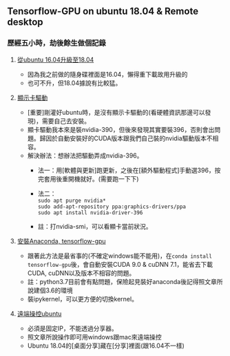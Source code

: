 ## Tensorflow-GPU on ubuntu 18.04 & Remote desktop
### 歷經五小時，劫後餘生做個記錄 <br>
1. [從ubuntu 16.04升級至18.04](https://reurl.cc/R1EAe) <br>
	- 因為我之前做的隨身碟裡面是16.04，懶得重下載故用升級的 <br>	
	- 也可不升，但18.04據說有比較猛。<br>

2.	[顯示卡驅動](https://reurl.cc/N6L7n) <br>
	- [重要]剛灌好ubuntu時，是沒有顯示卡驅動的(看硬體資訊那邊可以發現)，需要自己去安裝。<br>
	- 顯卡驅動我本來是裝nvidia-390，但後來發現其實要裝396，否則會出問題。歸因於自動安裝好的CUDA版本跟我們自己裝的nvidia驅動版本不相容。<br>
	- 解決辦法：想辦法把驅動弄成nvidia-396。<br>
		- 法一：用[軟體與更新]跑更新，之後在[額外驅動程式]手動選396，按完套用後重開機就好。(需要跑一下下)
		- 法二：<br>
```sudo apt purge nvidia*```<br>
```sudo add-apt-repository ppa:graphics-drivers/ppa```<br>
```sudo apt install nvidia-driver-396```		

		- 註：打nvidia-smi，可以看顯卡當前狀況。

3.	[安裝Anaconda, tensorflow-gpu](https://reurl.cc/e87KM) <br>
	- 跟著此方法是最省事的(不確定windows能不能用)，在```conda install tensorflow-gpu```後，會自動安裝CUDA 9.0 & cuDNN 7.1，能省去下載CUDA, cuDNN以及版本不相容的問題。
	- 註：python3.7目前會有點問題，保險起見裝好anaconda後記得照文章所說建個3.6的環境
	- 裝ipykernel，可以更方便的切換kernel。<br>

4.	[遠端操控ubuntu](https://reurl.cc/R1EAe) <br>
	- 必須是固定IP，不能透過分享器。
	- 照文章所說操作即可用windows跟mac來遠端操控
	- Ubuntu 18.04的[桌面分享]藏在[分享]裡面(跟16.04不一樣)
